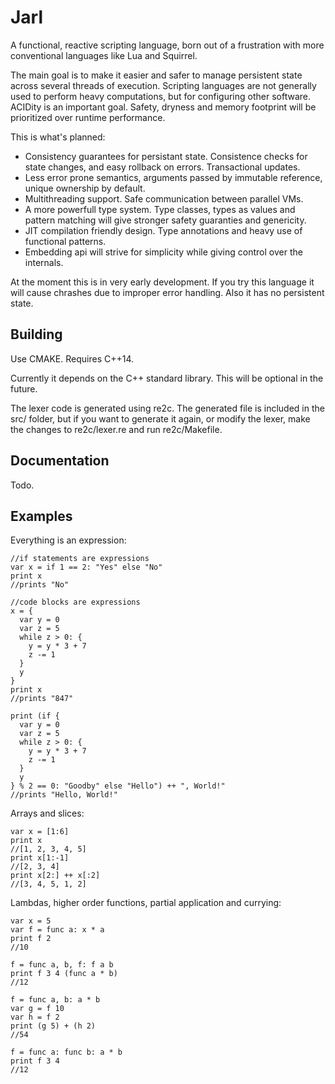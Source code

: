 # Jarl

A functional, reactive scripting language, born out of a frustration with more
conventional languages like Lua and Squirrel.

The main goal is to make it easier and safer to manage persistent state across several
threads of execution. Scripting languages are not generally used to perform heavy
computations, but for configuring other software. ACIDity is an important goal.
Safety, dryness and memory footprint will be prioritized over runtime performance.

This is what's planned:

  - Consistency guarantees for persistant state. Consistence checks for state changes,
    and easy rollback on errors. Transactional updates.
  - Less error prone semantics, arguments passed by immutable reference, unique
    ownership by default.
  - Multithreading support. Safe communication between parallel VMs.
  - A more powerfull type system. Type classes, types as values and pattern matching
    will give stronger safety guaranties and genericity.
  - JIT compilation friendly design. Type annotations and heavy use of functional
    patterns.
  - Embedding api will strive for simplicity while giving control over the internals.

At the moment this is in very early development. If you try this language it will
cause chrashes due to improper error handling. Also it has no persistent state.

## Building

Use CMAKE. Requires C++14.

Currently it depends on the C++ standard library. This will be optional in the future.

The lexer code is generated using re2c. The generated file is included in the src/
folder, but if you want to generate it again, or modify the lexer, make the changes
to re2c/lexer.re and run re2c/Makefile.

## Documentation

Todo.

## Examples

Everything is an expression:

```
//if statements are expressions
var x = if 1 == 2: "Yes" else "No"
print x
//prints "No"

//code blocks are expressions
x = {
  var y = 0
  var z = 5
  while z > 0: {
    y = y * 3 + 7
    z -= 1
  }
  y
}
print x
//prints "847"

print (if {
  var y = 0
  var z = 5
  while z > 0: {
    y = y * 3 + 7
    z -= 1
  }
  y
} % 2 == 0: "Goodby" else "Hello") ++ ", World!"
//prints "Hello, World!"
```

Arrays and slices:

```
var x = [1:6]
print x
//[1, 2, 3, 4, 5]
print x[1:-1]
//[2, 3, 4]
print x[2:] ++ x[:2]
//[3, 4, 5, 1, 2]
```

Lambdas, higher order functions, partial application and currying:

```
var x = 5
var f = func a: x * a
print f 2
//10

f = func a, b, f: f a b
print f 3 4 (func a * b)
//12

f = func a, b: a * b
var g = f 10
var h = f 2
print (g 5) + (h 2)
//54

f = func a: func b: a * b
print f 3 4
//12
```
